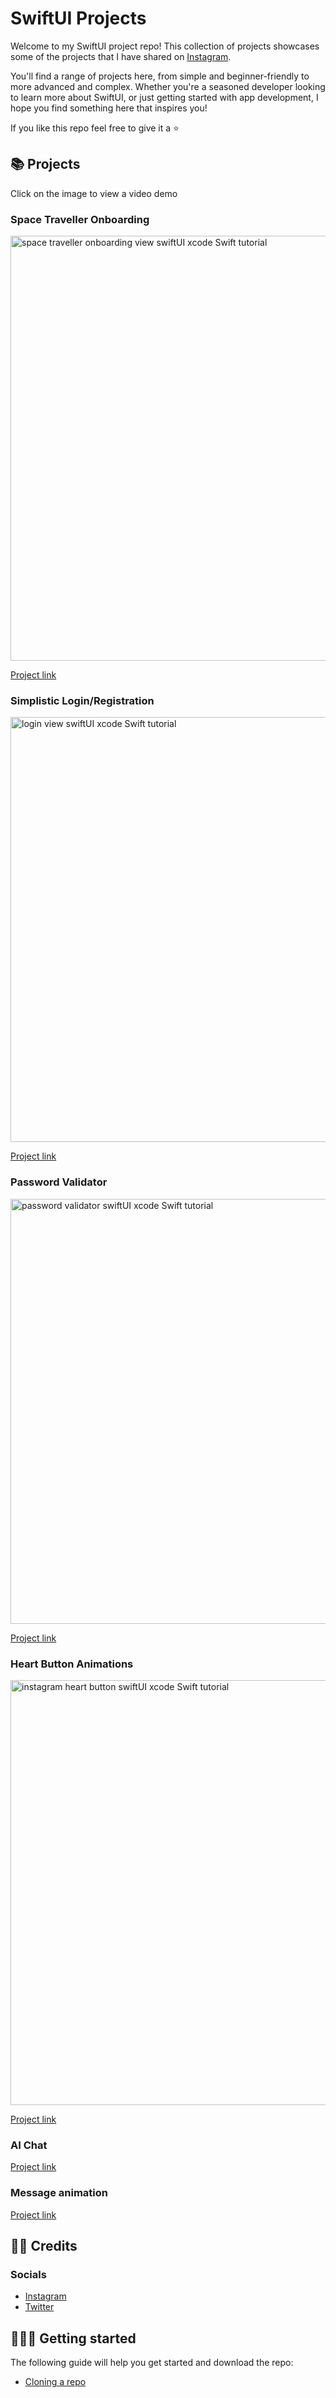 # SwiftUI Projects

Welcome to my SwiftUI project repo! This collection of projects showcases some of the projects that I have shared on [Instagram](https://www.instagram.com/vikingskullapps).

You'll find a range of projects here, from simple and beginner-friendly to more advanced and complex. Whether you're a seasoned developer looking to learn more about SwiftUI, or just getting started with app development, I hope you find something here that inspires you!

If you like this repo feel free to give it a ⭐️

## 📚 Projects
Click on the image to view a video demo

### Space Traveller Onboarding 
[<img width="680" alt="space traveller onboarding view swiftUI xcode Swift tutorial" src="https://github.com/clarkeben/SwiftUI-Projects/assets/40464267/0ebec704-1da3-4ae0-a409-89e3eeb6a3c5">](https://github-production-user-asset-6210df.s3.amazonaws.com/40464267/216782405-967ede4e-2f92-4e8e-9151-85f214adc2dc.mp4)

[Project link](https://github.com/clarkeben/SwiftUI-Projects/tree/main/Space%20Traveller%20Onboarding)

### Simplistic Login/Registration
[<img width="680" alt="login view swiftUI xcode Swift tutorial" src="https://github.com/clarkeben/SwiftUI-Projects/assets/40464267/40c19c2c-7bda-42dc-ac22-41b7d54b40c5">](https://user-images.githubusercontent.com/40464267/216782303-4f83d62e-7421-494c-a29c-48ccc995e7e0.mp4)

[Project link](https://github.com/clarkeben/SwiftUI-Projects/tree/main/Login%20Screen%20UI)

### Password Validator
[<img width="680" alt="password validator swiftUI xcode Swift tutorial" src="https://github.com/clarkeben/SwiftUI-Projects/assets/40464267/459c661f-f698-404f-a2ae-c609e952655b">](https://user-images.githubusercontent.com/40464267/216782364-20722ac1-02f0-4713-825b-da7ba13dfcf8.mp4)

[Project link](https://github.com/clarkeben/SwiftUI-Projects/tree/main/Password%20Validator)

### Heart Button Animations
[<img width="680" alt="instagram heart button swiftUI xcode Swift tutorial" src="https://github.com/clarkeben/SwiftUI-Projects/assets/40464267/3d7652a4-82d1-44f0-8da1-ef9230b97c83">](https://user-images.githubusercontent.com/40464267/216782405-967ede4e-2f92-4e8e-9151-85f214adc2dc.mp4)

[Project link](https://github.com/clarkeben/SwiftUI-Projects/tree/main/Heart%20Buttons)

### AI Chat
[Project link](https://github.com/clarkeben/SwiftUI-Projects/tree/main/Chat%20AI)

### Message animation
[Project link](https://github.com/clarkeben/SwiftUI-Projects/tree/main/Message%20Loading%20Animation)

## 🙋‍♂️ Credits
### Socials
* [Instagram](https://www.instagram.com/vikingskullapps)
* [Twitter](https://www.instagram.com/vikingskullapps)

## 🏃🏽‍♀️ Getting started 
The following guide will help you get started and download the repo:
* [Cloning a repo](https://help.github.com/en/github/creating-cloning-and-archiving-repositories/cloning-a-repository)


